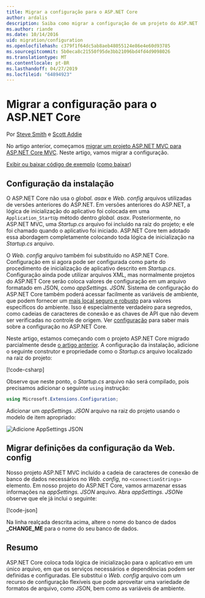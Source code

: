 ```yaml
---
title: Migrar a configuração para o ASP.NET Core
author: ardalis
description: Saiba como migrar a configuração de um projeto do ASP.NET MVC para um projeto ASP.NET Core MVC.
ms.author: riande
ms.date: 10/14/2016
uid: migration/configuration
ms.openlocfilehash: c379f1f64dc5ab8aeb48055124e86e4e60d93785
ms.sourcegitcommit: 5b0eca8c21550f95de3bb21096bd4fd4d9098026
ms.translationtype: MT
ms.contentlocale: pt-BR
ms.lasthandoff: 04/27/2019
ms.locfileid: "64894923"
---
```

# <a name="migrate-configuration-to-aspnet-core"></a>Migrar a configuração para o ASP.NET Core

Por [Steve Smith](https://ardalis.com/) e [Scott Addie](https://scottaddie.com)

No artigo anterior, começamos [migrar um projeto ASP.NET MVC para ASP.NET Core MVC](xref:migration/mvc). Neste artigo, vamos migrar a configuração.

[Exibir ou baixar código de exemplo](https://github.com/aspnet/AspNetCore.Docs/tree/master/aspnetcore/migration/configuration/samples) ([como baixar](xref:index#how-to-download-a-sample))

## <a name="setup-configuration"></a>Configuração da instalação

O ASP.NET Core não usa o *global. asax* e *Web. config* arquivos utilizadas de versões anteriores do ASP.NET. Em versões anteriores do ASP.NET, a lógica de inicialização do aplicativo foi colocada em uma `Application_StartUp` método dentro *global. asax*. Posteriormente, no ASP.NET MVC, uma *Startup.cs* arquivo foi incluído na raiz do projeto; e ele foi chamado quando o aplicativo foi iniciado. ASP.NET Core tem adotado essa abordagem completamente colocando toda lógica de inicialização na *Startup.cs* arquivo.

O *Web. config* arquivo também foi substituído no ASP.NET Core. Configuração em si agora pode ser configurada como parte do procedimento de inicialização de aplicativo descrito em *Startup.cs*. Configuração ainda pode utilizar arquivos XML, mas normalmente projetos do ASP.NET Core serão coloca valores de configuração em um arquivo formatado em JSON, como *appSettings. JSON*. Sistema de configuração do ASP.NET Core também poderá acessar facilmente as variáveis de ambiente, que podem fornecer um [mais local seguro e robusto](xref:security/app-secrets) para valores específicos do ambiente. Isso é especialmente verdadeiro para segredos, como cadeias de caracteres de conexão e as chaves de API que não devem ser verificadas no controle de origem. Ver [configuração](xref:fundamentals/configuration/index) para saber mais sobre a configuração no ASP.NET Core.

Neste artigo, estamos começando com o projeto ASP.NET Core migrado parcialmente desde [o artigo anterior](xref:migration/mvc). A configuração da instalação, adicione o seguinte construtor e propriedade como o *Startup.cs* arquivo localizado na raiz do projeto:

[!code-csharp[](configuration/samples/WebApp1/src/WebApp1/Startup.cs?range=11-16)]

Observe que neste ponto, o *Startup.cs* arquivo não será compilado, pois precisamos adicionar o seguinte `using` instrução:

```csharp
using Microsoft.Extensions.Configuration;
```

Adicionar um *appSettings. JSON* arquivo na raiz do projeto usando o modelo de item apropriado:

![Adicione AppSettings JSON](configuration/_static/add-appsettings-json.png)

## <a name="migrate-configuration-settings-from-webconfig"></a>Migrar definições da configuração da Web. config

Nosso projeto ASP.NET MVC incluído a cadeia de caracteres de conexão de banco de dados necessários no *Web. config*, no `<connectionStrings>` elemento. Em nosso projeto do ASP.NET Core, vamos armazenar essas informações na *appSettings. JSON* arquivo. Abra *appSettings. JSON*e observe que ele já inclui o seguinte:

[!code-json[](../migration/configuration/samples/WebApp1/src/WebApp1/appsettings.json?highlight=4)]

Na linha realçada descrita acima, altere o nome do banco de dados **_CHANGE_ME** para o nome do seu banco de dados.

## <a name="summary"></a>Resumo

ASP.NET Core coloca toda lógica de inicialização para o aplicativo em um único arquivo, em que os serviços necessários e dependências podem ser definidas e configuradas. Ele substitui o *Web. config* arquivo com um recurso de configuração flexíveis que pode aproveitar uma variedade de formatos de arquivo, como JSON, bem como as variáveis de ambiente.
